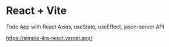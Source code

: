 # React + Vite

Todo App with React
Axios, useState, useEffect, jason-server API

https://simple-jira-react.vercel.app/

